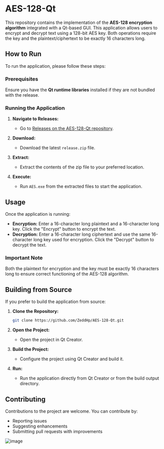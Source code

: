 
# AES-128-Qt

This repository contains the implementation of the **AES-128 encryption algorithm** integrated with a Qt-based GUI. This application allows users to encrypt and decrypt text using a 128-bit AES key. Both operations require the key and the plaintext/ciphertext to be exactly 16 characters long.

## How to Run

To run the application, please follow these steps:

### Prerequisites

Ensure you have the **Qt runtime libraries** installed if they are not bundled with the release.

### Running the Application

1. **Navigate to Releases:**
   - Go to [Releases on the AES-128-Qt repository](https://github.com/ZeddHp/AES-128-Qt/releases).

2. **Download:**
   - Download the latest `release.zip` file.

3. **Extract:**
   - Extract the contents of the zip file to your preferred location.

4. **Execute:**
   - Run `AES.exe` from the extracted files to start the application.

## Usage

Once the application is running:

- **Encryption:** Enter a 16-character long plaintext and a 16-character long key. Click the "Encrypt" button to encrypt the text.
- **Decryption:** Enter a 16-character long ciphertext and use the same 16-character long key used for encryption. Click the "Decrypt" button to decrypt the text.

### Important Note

Both the plaintext for encryption and the key must be exactly 16 characters long to ensure correct functioning of the AES-128 algorithm.

## Building from Source

If you prefer to build the application from source:

1. **Clone the Repository:**
   ```bash
   git clone https://github.com/ZeddHp/AES-128-Qt.git
   ```
2. **Open the Project:**
   - Open the project in Qt Creator.

3. **Build the Project:**
   - Configure the project using Qt Creator and build it.

4. **Run:**
   - Run the application directly from Qt Creator or from the build output directory.

## Contributing

Contributions to the project are welcome. You can contribute by:

- Reporting issues
- Suggesting enhancements
- Submitting pull requests with improvements


![image](https://github.com/user-attachments/assets/467a1e65-9c1f-49c8-afc5-69245dc59e45)

